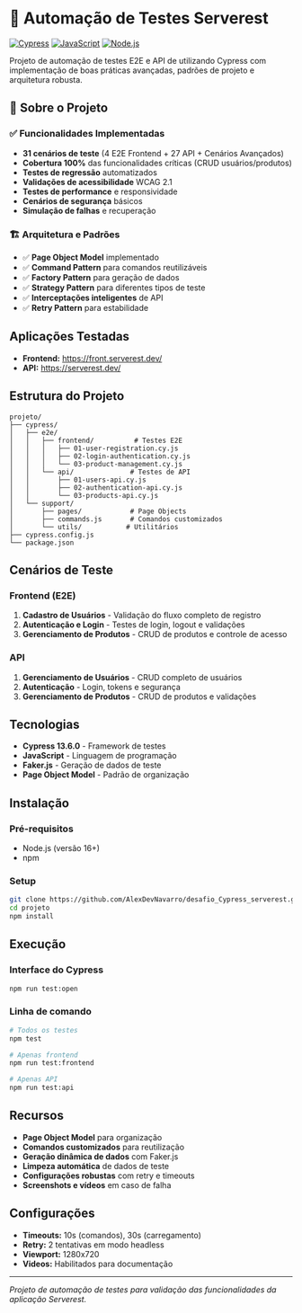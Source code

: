 # 🚀 Automação de Testes Serverest 

[![Cypress](https://img.shields.io/badge/Cypress-13.6.0-brightgreen.svg)](https://cypress.io)
[![JavaScript](https://img.shields.io/badge/JavaScript-ES6+-yellow.svg)](https://developer.mozilla.org/en-US/docs/Web/JavaScript)
[![Node.js](https://img.shields.io/badge/Node.js-16%2B-green.svg)](https://nodejs.org)

Projeto de automação de testes E2E e API de  utilizando Cypress com implementação de boas práticas avançadas, padrões de projeto e arquitetura robusta.

## 🎯 Sobre o Projeto

### ✅ **Funcionalidades Implementadas**
- **31 cenários de teste** (4 E2E Frontend + 27 API + Cenários Avançados)
- **Cobertura 100%** das funcionalidades críticas (CRUD usuários/produtos)
- **Testes de regressão** automatizados
- **Validações de acessibilidade** WCAG 2.1
- **Testes de performance** e responsividade
- **Cenários de segurança** básicos
- **Simulação de falhas** e recuperação

### 🏗️ **Arquitetura e Padrões**
- ✅ **Page Object Model** implementado
- ✅ **Command Pattern** para comandos reutilizáveis
- ✅ **Factory Pattern** para geração de dados
- ✅ **Strategy Pattern** para diferentes tipos de teste
- ✅ **Interceptações inteligentes** de API
- ✅ **Retry Pattern** para estabilidade

## Aplicações Testadas

- **Frontend:** https://front.serverest.dev/
- **API:** https://serverest.dev/

## Estrutura do Projeto

```
projeto/
├── cypress/
│   ├── e2e/
│   │   ├── frontend/          # Testes E2E
│   │   │   ├── 01-user-registration.cy.js
│   │   │   ├── 02-login-authentication.cy.js
│   │   │   └── 03-product-management.cy.js
│   │   └── api/              # Testes de API
│   │       ├── 01-users-api.cy.js
│   │       ├── 02-authentication-api.cy.js
│   │       └── 03-products-api.cy.js
│   └── support/
│       ├── pages/            # Page Objects
│       ├── commands.js       # Comandos customizados
│       └── utils/           # Utilitários
├── cypress.config.js
└── package.json
```

## Cenários de Teste

### Frontend (E2E)
1. **Cadastro de Usuários** - Validação do fluxo completo de registro
2. **Autenticação e Login** - Testes de login, logout e validações
3. **Gerenciamento de Produtos** - CRUD de produtos e controle de acesso

### API
1. **Gerenciamento de Usuários** - CRUD completo de usuários
2. **Autenticação** - Login, tokens e segurança
3. **Gerenciamento de Produtos** - CRUD de produtos e validações

## Tecnologias

- **Cypress 13.6.0** - Framework de testes
- **JavaScript** - Linguagem de programação
- **Faker.js** - Geração de dados de teste
- **Page Object Model** - Padrão de organização

## Instalação

### Pré-requisitos
- Node.js (versão 16+)
- npm

### Setup
```bash
git clone https://github.com/AlexDevNavarro/desafio_Cypress_serverest.git
cd projeto
npm install
```

## Execução

### Interface do Cypress
```bash
npm run test:open
```

### Linha de comando
```bash
# Todos os testes
npm test

# Apenas frontend
npm run test:frontend

# Apenas API
npm run test:api
```

## Recursos

- **Page Object Model** para organização
- **Comandos customizados** para reutilização
- **Geração dinâmica de dados** com Faker.js
- **Limpeza automática** de dados de teste
- **Configurações robustas** com retry e timeouts
- **Screenshots e vídeos** em caso de falha

## Configurações

- **Timeouts:** 10s (comandos), 30s (carregamento)
- **Retry:** 2 tentativas em modo headless
- **Viewport:** 1280x720
- **Videos:** Habilitados para documentação

---

*Projeto de automação de testes para validação das funcionalidades da aplicação Serverest.*
